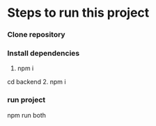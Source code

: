 # Steps to run this project

### Clone repository

### Install dependencies

1. npm i

cd backend
2. npm i

### run project

npm run both

